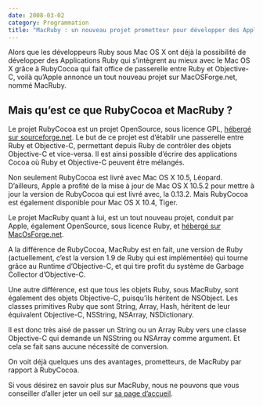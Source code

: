 ```yaml
---
date: 2008-03-02
category: Programmation
title: "MacRuby : un nouveau projet prometteur pour développer des Applications Ruby sous Mac OS X"
---
```


Alors que les développeurs Ruby sous Mac OS X ont déjà la possibilité de développer des Applications Ruby qui s’intègrent au mieux avec le Mac OS X grâce à RubyCocoa qui fait office de passerelle entre Ruby et Objective-C, voilà qu’Apple annonce un tout nouveau projet sur MacOSForge.net, nommé MacRuby.

## Mais qu’est ce que RubyCocoa et MacRuby ?

Le projet RubyCocoa est un projet OpenSource, sous licence GPL, [hébergé sur sourceforge.net][RubyCocoa].
Le but de ce projet est d’établir une passerelle entre Ruby et Objective-C, permettant depuis Ruby de contrôler des objets Objective-C et vice-versa. Il est ainsi possible d’écrire des applications Cocoa où Ruby et Objective-C peuvent être mélangés.

Non seulement RubyCocoa est livré avec Mac OS X 10.5, Léopard. D’ailleurs, Apple a profité de la mise à jour de Mac OS X 10.5.2 pour mettre à jour la version de RubyCocoa qui est livré avec, la 0.13.2. Mais RubyCocoa est également disponible pour Mac OS X 10.4, Tiger.

Le projet MacRuby quant à lui, est un tout nouveau projet, conduit par Apple, également OpenSource, sous licence Ruby, et [hébergé sur MacOsForge.net][MacRuby].

A la différence de RubyCocoa, MacRuby est en fait, une version de Ruby (actuellement, c’est la version 1.9 de Ruby qui est implémentée) qui tourne grâce au Runtime d’Objective-C, et qui tire profit du système de Garbage Collector d’Objective-C.

Une autre différence, est que tous les objets Ruby, sous MacRuby, sont également des objets Objective-C, puisqu’ils héritent de NSObject. Les classes primitives Ruby que sont String, Array, Hash, héritent de leur équivalent Objective-C, NSString, NSArray, NSDictionary.

Il est donc très aisé de passer un String ou un Array Ruby vers une classe Objective-C qui demande un NSString ou NSArray comme argument. Et cela se fait sans aucune nécessité de conversion.

On voit déjà quelques uns des avantages, prometteurs, de MacRuby par rapport à RubyCocoa.

Si vous désirez en savoir plus sur MacRuby, nous ne pouvons que vous conseiller d’aller jeter un oeil sur [sa page d’accueil][Accueil].

[RubyCocoa]: https://web.archive.org/web/20210617202216/http://rubycocoa.sourceforge.net/HomePage
[MacRuby]: https://web.archive.org/web/20210617202216/http://ruby.macosforge.org/
[Accueil]: https://web.archive.org/web/20210617202216/http://trac.macosforge.org/projects/ruby/wiki/MacRuby
